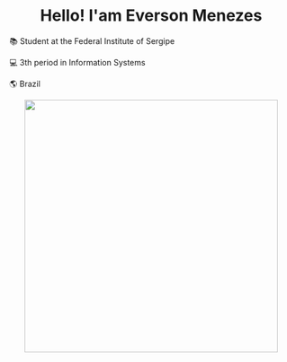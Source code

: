 <div align="center">
   <h1>
     Hello! I'am Everson Menezes    
   </h1>
</div>
 <p>📚 Student at the Federal Institute of Sergipe</p>
 <p>💻 3th period in Information Systems</p>
 <p>🌎 Brazil</p>
 
 <div align="center">
    <img src="http://github-readme-streak-stats.herokuapp.com?user=Everson-s8&theme=dracula&hide_border=true" width="450"/>
</div>
</div>


